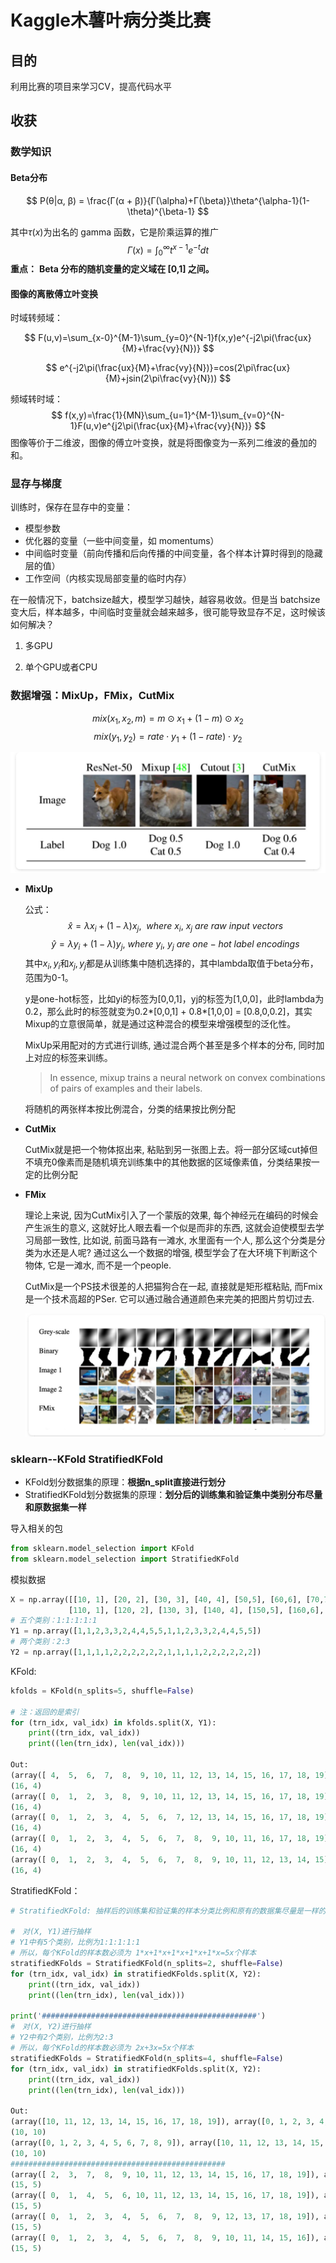 # Kaggle木薯叶病分类比赛

## 目的

利用比赛的项目来学习CV，提高代码水平

## 收获

### 数学知识

#### Beta分布

$$
P(θ|α, β) = \frac{Γ(α + β)}{Γ(\alpha)+Γ(\beta)}\theta^{\alpha-1}(1-\theta)^{\beta-1}
$$

其中$\tau(x)$为出名的 gamma 函数，它是阶乘运算的推广
$$
Γ(x) = ∫_0^\infty t^{x-1}e^{-t}dt
$$
**重点：** **Beta 分布的随机变量的定义域在 [0,1] 之间。**  

#### 图像的离散傅立叶变换  

时域转频域：  


$$
F(u,v)=\sum_{x-0}^{M-1}\sum_{y=0}^{N-1}f(x,y)e^{-j2\pi(\frac{ux}{M}+\frac{vy}{N})}
$$

$$
e^{-j2\pi(\frac{ux}{M}+\frac{vy}{N})}=cos(2\pi\frac{ux}{M}+jsin(2\pi\frac{vy}{N}))
$$

频域转时域：
$$
f(x,y)=\frac{1}{MN}\sum_{u=1}^{M-1}\sum_{v=0}^{N-1}F(u,v)e^{j2\pi(\frac{ux}{M}+\frac{vy}{N})}
$$
图像等价于⼆维波，图像的傅⽴叶变换，就是将图像变为⼀系列⼆维波的叠加的和。  





### 显存与梯度

训练时，保存在显存中的变量：

- 模型参数
- 优化器的变量（⼀些中间变量，如 momentums）
- 中间临时变量（前向传播和后向传播的中间变量，各个样本计算时得到的隐藏层的值）  
- ⼯作空间（内核实现局部变量的临时内存）  

在一般情况下，batchsize越大，模型学习越快，越容易收敛。但是当 batchsize 变⼤后，样本越多，中间临时变量就会越来越多，很可能导致显存不足，这时候该如何解决？

1. 多GPU

   

2. 单个GPU或者CPU



### 数据增强：MixUp，FMix，CutMix

$$
mix(x_1, x_2, m) = m ⊙ x_1 + (1 - m) ⊙ x_2
$$
$$
mix(y_1, y_2) = rate ⋅ y_1 + (1 - rate) ⋅ y_2
$$

![Mixup&Cutout&CutMix](https://github.com/LiuZH-enjoy/Kaggle-Cassava-leaf-disease-classification-contest/blob/master/imgs/Mixup%26Cutout%26CutMix.png)


- **MixUp**

  公式：
  $$
  \hat{x}=\lambda x_i+(1-\lambda)x_j, \ \ where\ x_i,\ x_j\ are\ raw\ input\ vectors
  $$
  $$
  \hat{y}=\lambda y_i+(1-\lambda)y_j, \ where\ y_i,\ y_j\ are\ one-hot\ label\ encodings
  $$
  其中$x_i,y_i$和$x_j,y_j$都是从训练集中随机选择的，其中lambda取值于beta分布，范围为0-1。

  y是one-hot标签，⽐如yi的标签为[0,0,1]，yj的标签为[1,0,0]，此时lambda为0.2，那么此时的标签就变为0.2*[0,0,1] + 0.8*[1,0,0] = [0.8,0,0.2]，其实Mixup的⽴意很简单，就是通过这种混合的模型来增强模型的泛化性。

  MixUp采用配对的方式进行训练, 通过混合两个甚至是多个样本的分布, 同时加上对应的标签来训练。

  > In essence, mixup trains a neural network on convex combinations of pairs of examples and their labels.

  将随机的两张样本按比例混合，分类的结果按比例分配


- **CutMix**

  CutMix就是把一个物体抠出来, 粘贴到另一张图上去。将一部分区域cut掉但不填充0像素而是随机填充训练集中的其他数据的区域像素值，分类结果按一定的比例分配

- **FMix**

  理论上来说, 因为CutMix引入了一个蒙版的效果, 每个神经元在编码的时候会产生派生的意义, 这就好比人眼去看一个似是而非的东西, 这就会迫使模型去学习局部一致性, 比如说, 前面马路有一滩水, 水里面有一个人, 那么这个分类是分类为水还是人呢? 通过这么一个数据的增强, 模型学会了在大环境下判断这个物体, 它是一滩水, 而不是一个people.

  CutMix是一个PS技术很差的人把猫狗合在一起, 直接就是矩形框粘贴, 而Fmix是一个技术高超的PSer. 它可以通过融合通道颜色来完美的把图片剪切过去.
  
  ![FMix](https://github.com/LiuZH-enjoy/Kaggle-Cassava-leaf-disease-classification-contest/blob/master/imgs/FMix.png)
  

### sklearn--KFold StratifiedKFold

- KFold划分数据集的原理：**根据n_split直接进行划分**
- StratifiedKFold划分数据集的原理：**划分后的训练集和验证集中类别分布尽量和原数据集一样**

导入相关的包

```python
from sklearn.model_selection import KFold
from sklearn.model_selection import StratifiedKFold
```

模拟数据

```python
X = np.array([[10, 1], [20, 2], [30, 3], [40, 4], [50,5], [60,6], [70,7],[80,8],[90,9],[100,10],
             [110, 1], [120, 2], [130, 3], [140, 4], [150,5], [160,6], [170,7],[180,8],[190,9],[200,10]])
# 五个类别：1:1:1:1:1
Y1 = np.array([1,1,2,3,3,2,4,4,5,5,1,1,2,3,3,2,4,4,5,5])
# 两个类别：2:3
Y2 = np.array([1,1,1,1,2,2,2,2,2,2,1,1,1,1,2,2,2,2,2,2])
```

KFold:

```python
kfolds = KFold(n_splits=5, shuffle=False)

# 注：返回的是索引
for (trn_idx, val_idx) in kfolds.split(X, Y1):
    print((trn_idx, val_idx))
    print((len(trn_idx), len(val_idx)))  

Out: 
(array([ 4,  5,  6,  7,  8,  9, 10, 11, 12, 13, 14, 15, 16, 17, 18, 19]), array([0, 1, 2, 3]))
(16, 4)
(array([ 0,  1,  2,  3,  8,  9, 10, 11, 12, 13, 14, 15, 16, 17, 18, 19]), array([4, 5, 6, 7]))
(16, 4)
(array([ 0,  1,  2,  3,  4,  5,  6,  7, 12, 13, 14, 15, 16, 17, 18, 19]), array([ 8,  9, 10, 11]))
(16, 4)
(array([ 0,  1,  2,  3,  4,  5,  6,  7,  8,  9, 10, 11, 16, 17, 18, 19]), array([12, 13, 14, 15]))
(16, 4)
(array([ 0,  1,  2,  3,  4,  5,  6,  7,  8,  9, 10, 11, 12, 13, 14, 15]), array([16, 17, 18, 19]))
(16, 4)
```

StratifiedKFold：

```python
# StratifiedKFold: 抽样后的训练集和验证集的样本分类比例和原有的数据集尽量是一样的

#　对(X, Y1)进行抽样
# Y1中有5个类别，比例为1:1:1:1:1
# 所以，每个KFold的样本数必须为 1*x+1*x+1*x+1*x+1*x=5x个样本
stratifiedKFolds = StratifiedKFold(n_splits=2, shuffle=False)
for (trn_idx, val_idx) in stratifiedKFolds.split(X, Y2):
    print((trn_idx, val_idx))
    print((len(trn_idx), len(val_idx)))

print('################################################')
#　对(X, Y2)进行抽样
# Y2中有2个类别，比例为2:3
# 所以，每个KFold的样本数必须为 2x+3x=5x个样本
stratifiedKFolds = StratifiedKFold(n_splits=4, shuffle=False)
for (trn_idx, val_idx) in stratifiedKFolds.split(X, Y2):
    print((trn_idx, val_idx))
    print((len(trn_idx), len(val_idx)))

Out:
(array([10, 11, 12, 13, 14, 15, 16, 17, 18, 19]), array([0, 1, 2, 3, 4, 5, 6, 7, 8, 9]))
(10, 10)
(array([0, 1, 2, 3, 4, 5, 6, 7, 8, 9]), array([10, 11, 12, 13, 14, 15, 16, 17, 18, 19]))
(10, 10)
################################################
(array([ 2,  3,  7,  8,  9, 10, 11, 12, 13, 14, 15, 16, 17, 18, 19]), array([0, 1, 4, 5, 6]))
(15, 5)
(array([ 0,  1,  4,  5,  6, 10, 11, 12, 13, 14, 15, 16, 17, 18, 19]), array([2, 3, 7, 8, 9]))
(15, 5)
(array([ 0,  1,  2,  3,  4,  5,  6,  7,  8,  9, 12, 13, 17, 18, 19]), array([10, 11, 14, 15, 16]))
(15, 5)
(array([ 0,  1,  2,  3,  4,  5,  6,  7,  8,  9, 10, 11, 14, 15, 16]), array([12, 13, 17, 18, 19]))
(15, 5)
```

